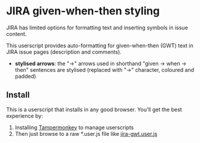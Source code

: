 # JIRA given-when-then styling

JIRA has limited options for formatting text and inserting symbols in issue content.

This userscript provides auto-formatting for given-when-then (GWT) text in JIRA issue pages (description and comments).

- **stylised arrows**: the "->" arrows used in shorthand "given -> when -> then" sentences are stylised (replaced with "→" character, coloured and padded)

## Install

This is a userscript that installs in any good browser. You'll get the best experience by:

1. Installing [Tampermonkey](https://tampermonkey.net/) to manage userscripts
2. Then just browse to a raw *.user.js file like [jira-gwt.user.js](https://raw.githubusercontent.com/m-rk/jira-gwt/master/jira-gwt.user.js)
